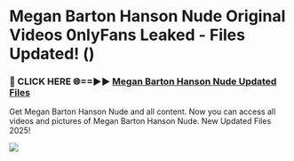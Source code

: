 # Megan Barton Hanson Nude Original Videos 0nlyFans Leaked - Files Updated! ()

<h3>🔴 CLICK HERE 🌐==►► <a href="https://tinyurl.com/2p9ay9w9" rel="nofollow">Megan Barton Hanson Nude Updated Files</a></h3>

Get Megan Barton Hanson Nude and all content. Now you can access all videos and pictures of Megan Barton Hanson Nude. New Updated Files 2025!

[![](https://i.imgur.com/KQgVmj3.gif)](https://tinyurl.com/2p9ay9w9)
